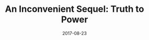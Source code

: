 ---
date: 2017-08-23
dateYear: 2017
isbn: 9781635651089
title: "An Inconvenient Sequel: Truth to Power"
description: "A New York Times bestseller! The follow up to the #1 New York Times bestselling An Inconvenient Truth and companion to Vice President Al Gore’s new documentary, An Inconvenient Sequel: Truth to Power, this new book is a daring call to action. It exposes the reality of how humankind has aided in the destruction of our planet and delivers hope through groundbreaking information on what you can do now. Vice President Gore, one of our environmental heroes and a leading expert in climate change, brings together cutting-edge research from top scientists around the world; approximately 200 photographs and illustrations to visually articulate the subject matter; and personal anecdotes and observations to document the fast pace and wide scope of global warming. He presents, with alarming clarity and conclusiveness (and with humor, too) that the fact of global climate change is not in question and that its consequences for the world we live in will be assuredly disastrous if left unchecked. Follow Vice President Gore around the globe as he tells a story of change in the making. He connects the dots of Zika, flooding, and other natural disasters we've lived through in the last 10+ years—and much more. The book also offers a comprehensive how-to guide on exactly how we can change the course of fate. With concrete, actionable advice on topics ranging from how to run for office to how to talk to your children about climate change, An Inconvenient Sequel will empower you to make a difference—and lets you know how exactly to do it. Where Gore’s first documentary and book took us through the technical aspects of climate change, the second documentary is a gripping, narrative journey that leaves you filled with hope and the urge to take action immediately. This book captures that same essence and is a must-have for everyone who cares deeply about our planet."
cover: cover-truth-to-power.jpeg
coverGoogle: https://books.google.com/books/content?id=OSAuDwAAQBAJ&printsec=frontcover&img=1&zoom=1&edge=curl&source=gbs_api
pageCount: 322
authors: Al Gore
publishers: Rodale
published: 2017-07-25
publishedYear: 2017
shelves:
- non-fiction
---